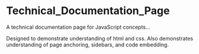 # Technical_Documentation_Page

A technical documentation page for JavaScript concepts...

Designed to demonstrate understanding of html and css. Also demonstrates understanding of page anchoring,
sidebars, and code embedding.
